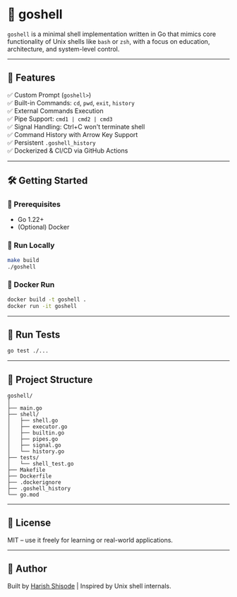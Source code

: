 # 🐚 goshell

`goshell` is a minimal shell implementation written in Go that mimics core functionality of Unix shells like `bash` or `zsh`, with a focus on education, architecture, and system-level control.

---

## 🚀 Features

✅ Custom Prompt (`goshell>`)  
✅ Built-in Commands: `cd`, `pwd`, `exit`, `history`  
✅ External Commands Execution  
✅ Pipe Support: `cmd1 | cmd2 | cmd3`  
✅ Signal Handling: Ctrl+C won't terminate shell  
✅ Command History with Arrow Key Support  
✅ Persistent `.goshell_history`  
✅ Dockerized & CI/CD via GitHub Actions

---

## 🛠️ Getting Started

### 🔧 Prerequisites

- Go 1.22+
- (Optional) Docker

### 🧪 Run Locally

```bash
make build
./goshell
```

### 🐳 Docker Run

```bash
docker build -t goshell .
docker run -it goshell
```

---

## 🧪 Run Tests

```bash
go test ./...
```

---

## 📁 Project Structure

```
goshell/
│
├── main.go
├── shell/
│   ├── shell.go
│   ├── executor.go
│   ├── builtin.go
│   ├── pipes.go
│   ├── signal.go
│   └── history.go
├── tests/
│   └── shell_test.go
├── Makefile
├── Dockerfile
├── .dockerignore
├── .goshell_history
└── go.mod
```

---

## 📜 License

MIT – use it freely for learning or real-world applications.

---

## 🧠 Author

Built by [Harish Shisode](https://github.com/shisodeharish) | Inspired by Unix shell internals.
